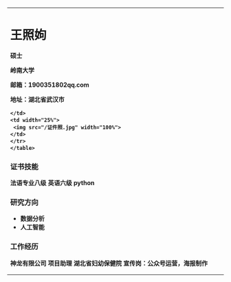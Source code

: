 
<table border="0">
  <tr>
    <td width="75%">
      <h1>王照姁</h1>
      <p><b>硕士</b></p >
      <p><b>岭南大学</b></p >
      <p><b>邮箱：1900351802qq.com</b></p >
      <p><b>地址：湖北省武汉市

    </td>
    <td width="25%">
     <img src="/证件照.jpg" width="100%">  
    </td>
    </tr>
    </table>

### 证书技能
法语专业八级
英语六级
python

### 研究方向
- 数据分析
- 人工智能


### 工作经历
神龙有限公司 项目助理
湖北省妇幼保健院 宣传岗：公众号运营，海报制作


